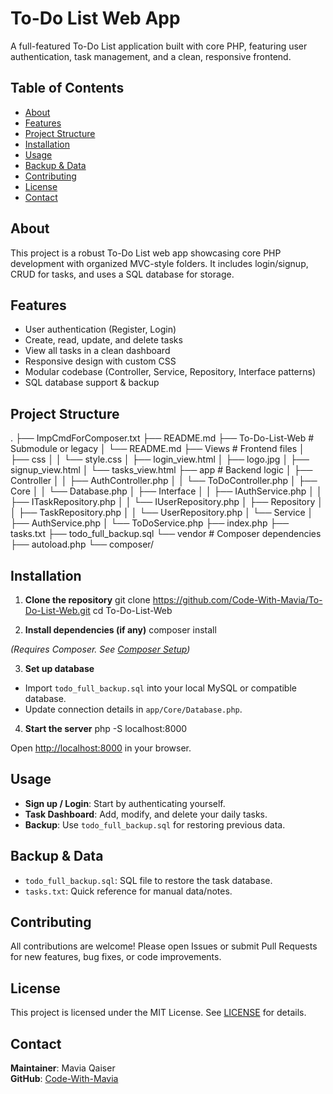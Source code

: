 # To-Do List Web App

A full-featured To-Do List application built with core PHP, featuring user authentication, task management, and a clean, responsive frontend.

## Table of Contents

- [About](#about)
- [Features](#features)
- [Project Structure](#project-structure)
- [Installation](#installation)
- [Usage](#usage)
- [Backup & Data](#backup--data)
- [Contributing](#contributing)
- [License](#license)
- [Contact](#contact)

## About

This project is a robust To-Do List web app showcasing core PHP development with organized MVC-style folders. It includes login/signup, CRUD for tasks, and uses a SQL database for storage.

## Features

- User authentication (Register, Login)
- Create, read, update, and delete tasks
- View all tasks in a clean dashboard
- Responsive design with custom CSS
- Modular codebase (Controller, Service, Repository, Interface patterns)
- SQL database support & backup

## Project Structure

.
├── ImpCmdForComposer.txt
├── README.md
├── To-Do-List-Web # Submodule or legacy
│ └── README.md
├── Views # Frontend files
│ ├── css
│ │ └── style.css
│ ├── login_view.html
│ ├── logo.jpg
│ ├── signup_view.html
│ └── tasks_view.html
├── app # Backend logic
│ ├── Controller
│ │ ├── AuthController.php
│ │ └── ToDoController.php
│ ├── Core
│ │ └── Database.php
│ ├── Interface
│ │ ├── IAuthService.php
│ │ ├── ITaskRepository.php
│ │ └── IUserRepository.php
│ ├── Repository
│ │ ├── TaskRepository.php
│ │ └── UserRepository.php
│ └── Service
│ ├── AuthService.php
│ └── ToDoService.php
├── index.php
├── tasks.txt
├── todo_full_backup.sql
└── vendor # Composer dependencies
├── autoload.php
└── composer/

## Installation

1. **Clone the repository**
git clone https://github.com/Code-With-Mavia/To-Do-List-Web.git
cd To-Do-List-Web


2. **Install dependencies (if any)**
composer install

*(Requires Composer. See [Composer Setup](https://getcomposer.org/download/))* 

3. **Set up database**
- Import `todo_full_backup.sql` into your local MySQL or compatible database.
- Update connection details in `app/Core/Database.php`.

4. **Start the server**
php -S localhost:8000

Open [http://localhost:8000](http://localhost:8000) in your browser.

## Usage

- **Sign up / Login**: Start by authenticating yourself.
- **Task Dashboard**: Add, modify, and delete your daily tasks.
- **Backup**: Use `todo_full_backup.sql` for restoring previous data.

## Backup & Data

- `todo_full_backup.sql`: SQL file to restore the task database.
- `tasks.txt`: Quick reference for manual data/notes.

## Contributing

All contributions are welcome! Please open Issues or submit Pull Requests for new features, bug fixes, or code improvements.

## License

This project is licensed under the MIT License. See [LICENSE](LICENSE) for details.

## Contact

**Maintainer**: Mavia Qaiser  
**GitHub**: [Code-With-Mavia](https://github.com/Code-With-Mavia)